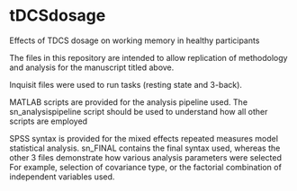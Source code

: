 # tDCSdosage
Effects of TDCS dosage on working memory in healthy participants

The files in this repository are intended to allow replication of methodology and analysis for the manuscript titled above.

Inquisit files were used to run tasks (resting state and 3-back).

MATLAB scripts are provided for the analysis pipeline used.
The sn_analysispipeline script should be used to understand how all other scripts are employed

SPSS syntax is provided for the mixed effects repeated measures model statistical analysis.
sn_FINAL contains the final syntax used, whereas the other 3 files demonstrate how various analysis parameters were selected
For example, selection of covariance type, or the factorial combination of independent variables used.
